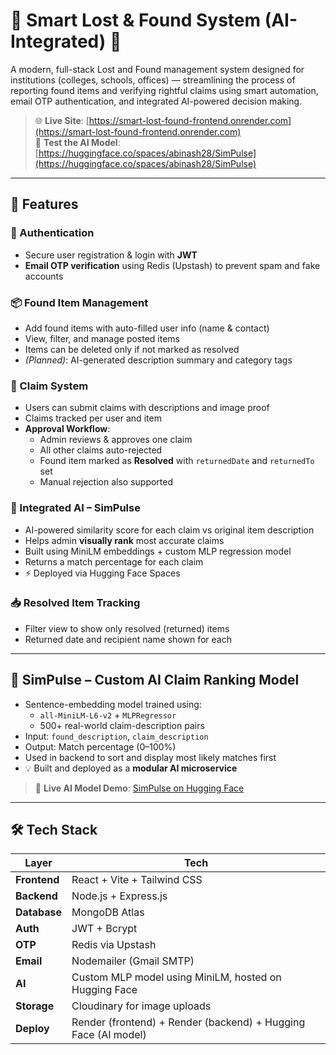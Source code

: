 # 🧠 Smart Lost & Found System (AI-Integrated) 🎒

A modern, full-stack Lost and Found management system designed for institutions (colleges, schools, offices) — streamlining the process of reporting found items and verifying rightful claims using smart automation, email OTP authentication, and integrated AI-powered decision making.

> 🌐 **Live Site**: [https://smart-lost-found-frontend.onrender.com](https://smart-lost-found-frontend.onrender.com)  
> 🤖 **Test the AI Model**: [https://huggingface.co/spaces/abinash28/SimPulse](https://huggingface.co/spaces/abinash28/SimPulse)

---

## 🚀 Features

### 🔐 Authentication
- Secure user registration & login with **JWT**
- **Email OTP verification** using Redis (Upstash) to prevent spam and fake accounts

### 📦 Found Item Management
- Add found items with auto-filled user info (name & contact)
- View, filter, and manage posted items
- Items can be deleted only if not marked as resolved
- *(Planned)*: AI-generated description summary and category tags

### 📨 Claim System
- Users can submit claims with descriptions and image proof
- Claims tracked per user and item
- **Approval Workflow**:
  - Admin reviews & approves one claim
  - All other claims auto-rejected
  - Found item marked as **Resolved** with `returnedDate` and `returnedTo` set
  - Manual rejection also supported

### 🤖 Integrated AI – SimPulse
- AI-powered similarity score for each claim vs original item description
- Helps admin **visually rank** most accurate claims
- Built using MiniLM embeddings + custom MLP regression model
- Returns a match percentage for each claim
- ⚡ Deployed via Hugging Face Spaces

### 📥 Resolved Item Tracking
- Filter view to show only resolved (returned) items
- Returned date and recipient name shown for each

---

## 🧠 SimPulse – Custom AI Claim Ranking Model

- Sentence-embedding model trained using:
  - `all-MiniLM-L6-v2` + `MLPRegressor`
  - 500+ real-world claim-description pairs
- Input: `found_description`, `claim_description`
- Output: Match percentage (0–100%)
- Used in backend to sort and display most likely matches first
- 💡 Built and deployed as a **modular AI microservice**

> 🔗 **Live AI Model Demo**: [SimPulse on Hugging Face](https://huggingface.co/spaces/abinash28/SimPulse)

---

## 🛠 Tech Stack

| Layer       | Tech                                                                 |
|-------------|----------------------------------------------------------------------|
| **Frontend**| React + Vite + Tailwind CSS                                          |
| **Backend** | Node.js + Express.js                                                 |
| **Database**| MongoDB Atlas                                                        |
| **Auth**    | JWT + Bcrypt                                                         |
| **OTP**     | Redis via Upstash                                                    |
| **Email**   | Nodemailer (Gmail SMTP)                                              |
| **AI**      | Custom MLP model using MiniLM, hosted on Hugging Face                |
| **Storage** | Cloudinary for image uploads                                         |
| **Deploy**  | Render (frontend) + Render (backend) + Hugging Face (AI model)       |
